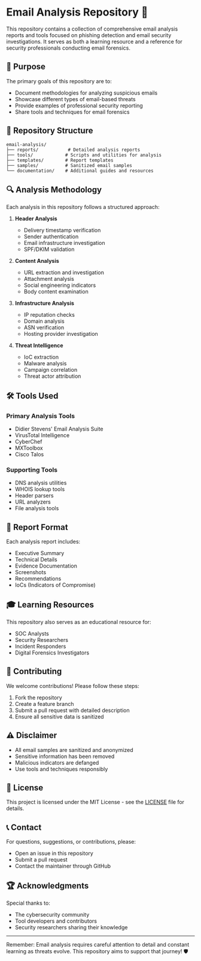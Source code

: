 # Email Analysis Repository 📧

This repository contains a collection of comprehensive email analysis reports and tools focused on phishing detection and email security investigations. It serves as both a learning resource and a reference for security professionals conducting email forensics.

## 🎯 Purpose

The primary goals of this repository are to:
- Document methodologies for analyzing suspicious emails
- Showcase different types of email-based threats
- Provide examples of professional security reporting
- Share tools and techniques for email forensics

## 📁 Repository Structure

```
email-analysis/
├── reports/           # Detailed analysis reports
├── tools/            # Scripts and utilities for analysis
├── templates/        # Report templates
├── samples/          # Sanitized email samples
└── documentation/    # Additional guides and resources
```

## 🔍 Analysis Methodology

Each analysis in this repository follows a structured approach:

1. **Header Analysis**
   - Delivery timestamp verification
   - Sender authentication
   - Email infrastructure investigation
   - SPF/DKIM validation

2. **Content Analysis**
   - URL extraction and investigation
   - Attachment analysis
   - Social engineering indicators
   - Body content examination

3. **Infrastructure Analysis**
   - IP reputation checks
   - Domain analysis
   - ASN verification
   - Hosting provider investigation

4. **Threat Intelligence**
   - IoC extraction
   - Malware analysis
   - Campaign correlation
   - Threat actor attribution

## 🛠️ Tools Used

### Primary Analysis Tools
- Didier Stevens' Email Analysis Suite
- VirusTotal Intelligence
- CyberChef
- MXToolbox
- Cisco Talos

### Supporting Tools
- DNS analysis utilities
- WHOIS lookup tools
- Header parsers
- URL analyzers
- File analysis tools

## 📑 Report Format

Each analysis report includes:
- Executive Summary
- Technical Details
- Evidence Documentation
- Screenshots
- Recommendations
- IoCs (Indicators of Compromise)

## 🎓 Learning Resources

This repository also serves as an educational resource for:
- SOC Analysts
- Security Researchers
- Incident Responders
- Digital Forensics Investigators

## 🤝 Contributing

We welcome contributions! Please follow these steps:
1. Fork the repository
2. Create a feature branch
3. Submit a pull request with detailed description
4. Ensure all sensitive data is sanitized

## ⚠️ Disclaimer

- All email samples are sanitized and anonymized
- Sensitive information has been removed
- Malicious indicators are defanged
- Use tools and techniques responsibly

## 📝 License

This project is licensed under the MIT License - see the [LICENSE](LICENSE) file for details.

## 📞 Contact

For questions, suggestions, or contributions, please:
- Open an issue in this repository
- Submit a pull request
- Contact the maintainer through GitHub

## 🏆 Acknowledgments

Special thanks to:
- The cybersecurity community
- Tool developers and contributors
- Security researchers sharing their knowledge

---

Remember: Email analysis requires careful attention to detail and constant learning as threats evolve. This repository aims to support that journey! 🛡️
